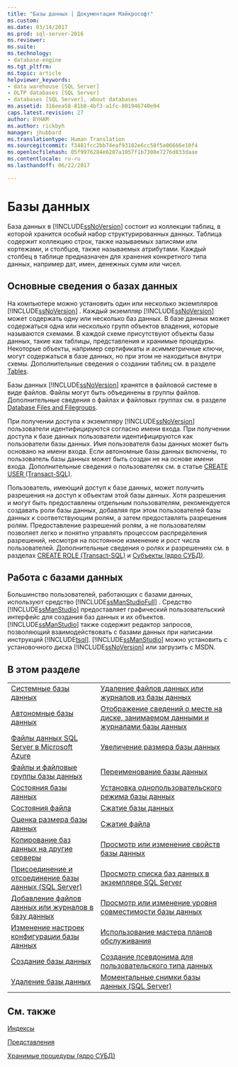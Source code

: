 ```yaml
---
title: "Базы данных | Документация Майкрософт"
ms.custom: 
ms.date: 03/14/2017
ms.prod: sql-server-2016
ms.reviewer: 
ms.suite: 
ms.technology:
- database-engine
ms.tgt_pltfrm: 
ms.topic: article
helpviewer_keywords:
- data warehouse [SQL Server]
- OLTP databases [SQL Server]
- databases [SQL Server], about databases
ms.assetid: 316eea58-81b8-4bf3-a1fc-801946740e94
caps.latest.revision: 27
author: BYHAM
ms.author: rickbyh
manager: jhubbard
ms.translationtype: Human Translation
ms.sourcegitcommit: f3481fcc2bb74eaf93182e6cc58f5a06666e10f4
ms.openlocfilehash: 05f9976284e6207a1057f1b7308e7276d833daae
ms.contentlocale: ru-ru
ms.lasthandoff: 06/22/2017

---
```

# <a name="databases"></a>Базы данных
  База данных в [!INCLUDE[ssNoVersion](../../includes/ssnoversion-md.md)] состоит из коллекции таблиц, в которой хранится особый набор структурированных данных. Таблица содержит коллекцию строк, также называемых записями или кортежами, и столбцов, также называемых атрибутами. Каждый столбец в таблице предназначен для хранения конкретного типа данных, например дат, имен, денежных сумм или чисел.  
  
## <a name="basic-information-about-databases"></a>Основные сведения о базах данных  
 На компьютере можно установить один или несколько экземпляров [!INCLUDE[ssNoVersion](../../includes/ssnoversion-md.md)] . Каждый экземпляр [!INCLUDE[ssNoVersion](../../includes/ssnoversion-md.md)] может содержать одну или несколько баз данных.  В базе данных может содержаться одна или несколько групп объектов владения, которые называются схемами. В каждой схеме присутствуют объекты базы данных, такие как таблицы, представления и хранимые процедуры. Некоторые объекты, например сертификаты и асимметричные ключи, могут содержаться в базе данных, но при этом не находиться внутри схемы. Дополнительные сведения о создании таблиц см. в разделе [Tables](../../relational-databases/tables/tables.md).  
  
 Базы данных [!INCLUDE[ssNoVersion](../../includes/ssnoversion-md.md)] хранятся в файловой системе в виде файлов. Файлы могут быть объединены в группы файлов. Дополнительные сведения о файлах и файловых группах см. в разделе [Database Files and Filegroups](../../relational-databases/databases/database-files-and-filegroups.md).  
  
 При получении доступа к экземпляру [!INCLUDE[ssNoVersion](../../includes/ssnoversion-md.md)] пользователи идентифицируются согласно имени входа. При получении доступа к базе данных пользователи идентифицируются как пользователи базы данных. Имя пользователя базы данных может быть основано на имени входа. Если автономные базы данных включены, то пользователь базы данных может быть создан не на основе имени входа. Дополнительные сведения о пользователях см. в статье [CREATE USER (Transact-SQL)](../../t-sql/statements/create-user-transact-sql.md).  
  
 Пользователь, имеющий доступ к базе данных, может получить разрешения на доступ к объектам этой базы данных. Хотя разрешения и могут быть предоставлены отдельным пользователям, рекомендуется создавать роли базы данных, добавляя при этом пользователей базы данных к соответствующим ролям, а затем предоставлять разрешения ролям. Предоставление разрешений ролям, а не пользователям позволяет легко и понятно управлять процессом распределения разрешений, несмотря на постоянное изменение и рост числа пользователей. Дополнительные сведения о ролях и разрешениях см. в разделах [CREATE ROLE (Transact-SQL)](../../t-sql/statements/create-role-transact-sql.md) и [Субъекты (ядро СУБД)](../../relational-databases/security/authentication-access/principals-database-engine.md).  
  
## <a name="working-with-databases"></a>Работа с базами данных  
 Большинство пользователей, работающих с базами данных, используют средство [!INCLUDE[ssManStudioFull](../../includes/ssmanstudiofull-md.md)] . Средство [!INCLUDE[ssManStudio](../../includes/ssmanstudio-md.md)] предоставляет графический пользовательский интерфейс для создания баз данных и их объектов. [!INCLUDE[ssManStudio](../../includes/ssmanstudio-md.md)] также содержит редактор запросов, позволяющий взаимодействовать с базами данных при написании инструкций [!INCLUDE[tsql](../../includes/tsql-md.md)]. [!INCLUDE[ssManStudio](../../includes/ssmanstudio-md.md)] можно установить с установочного диска [!INCLUDE[ssNoVersion](../../includes/ssnoversion-md.md)] или загрузить с MSDN.  
  
## <a name="in-this-section"></a>В этом разделе  
  
|||  
|-|-|  
|[Системные базы данных](../../relational-databases/databases/system-databases.md)|[Удаление файлов данных или журналов из базы данных](../../relational-databases/databases/delete-data-or-log-files-from-a-database.md)|  
|[Автономные базы данных](../../relational-databases/databases/contained-databases.md)|[Отображение сведений о месте на диске, занимаемом данными и журналами базы данных](../../relational-databases/databases/display-data-and-log-space-information-for-a-database.md)|  
|[Файлы данных SQL Server в Microsoft Azure](../../relational-databases/databases/sql-server-data-files-in-microsoft-azure.md)|[Увеличение размера базы данных](../../relational-databases/databases/increase-the-size-of-a-database.md)|  
|[Файлы и файловые группы базы данных](../../relational-databases/databases/database-files-and-filegroups.md)|[Переименование базы данных](../../relational-databases/databases/rename-a-database.md)|  
|[Состояния базы данных](../../relational-databases/databases/database-states.md)|[Установка однопользовательского режима базы данных](../../relational-databases/databases/set-a-database-to-single-user-mode.md)|  
|[Состояния файла](../../relational-databases/databases/file-states.md)|[Сжатие базы данных](../../relational-databases/databases/shrink-a-database.md)|  
|[Оценка размера базы данных](../../relational-databases/databases/estimate-the-size-of-a-database.md)|[Сжатие файла](../../relational-databases/databases/shrink-a-file.md)|  
|[Копирование баз данных на другие серверы](../../relational-databases/databases/copy-databases-to-other-servers.md)|[Просмотр или изменение свойств базы данных](../../relational-databases/databases/view-or-change-the-properties-of-a-database.md)|  
|[Присоединение и отсоединение базы данных (SQL Server)](../../relational-databases/databases/database-detach-and-attach-sql-server.md)|[Просмотр списка баз данных в экземпляре SQL Server](../../relational-databases/databases/view-a-list-of-databases-on-an-instance-of-sql-server.md)|  
|[Добавление файлов данных или журналов в базу данных](../../relational-databases/databases/add-data-or-log-files-to-a-database.md)|[Просмотр или изменение уровня совместимости базы данных](../../relational-databases/databases/view-or-change-the-compatibility-level-of-a-database.md)|  
|[Изменение настроек конфигурации базы данных](../../relational-databases/databases/change-the-configuration-settings-for-a-database.md)|[Использование мастера планов обслуживания](../../relational-databases/maintenance-plans/use-the-maintenance-plan-wizard.md)|  
|[Создание базы данных](../../relational-databases/databases/create-a-database.md)|[Создание псевдонима для пользовательского типа данных](../../relational-databases/databases/create-a-user-defined-data-type-alias.md)|  
|[Удаление базы данных](../../relational-databases/databases/delete-a-database.md)|[Моментальные снимки базы данных (SQL Server)](../../relational-databases/databases/database-snapshots-sql-server.md)|  
  
## <a name="related-content"></a>См. также  
 [Индексы](../../relational-databases/indexes/indexes.md)  
  
 [Представления](../../relational-databases/views/views.md)  
  
 [Хранимые процедуры (ядро СУБД)](../../relational-databases/stored-procedures/stored-procedures-database-engine.md)  
  
  

